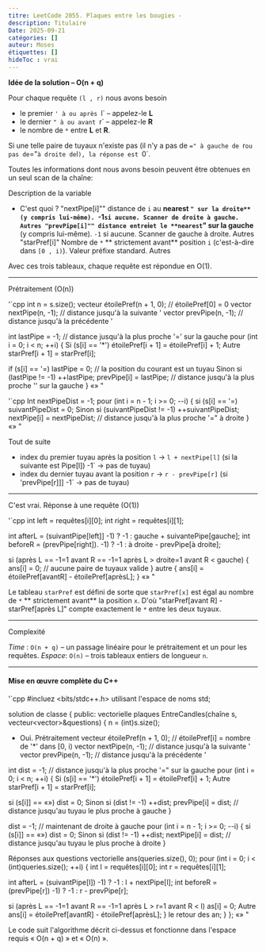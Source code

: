 ```yaml
---
titre: LeetCode 2055. Plaques entre les bougies -
description: Titulaire
Date: 2025-09-21
catégories: []
auteur: Moses
étiquettes: []
hideToc : vrai
---
```

**Idée de la solution – O(n + q)**

Pour chaque requête `(l , r)` nous avons besoin

* le premier `' à ou après `l` – appelez-le **L**
* le dernier `" à ou avant `r` – appelez-le **R**
* le nombre de `*` entre **L** et **R**.

Si une telle paire de tuyaux n'existe pas (il n'y a pas de `=" à gauche de `r` ou pas de `="` à droite de `l`), la réponse est `0`.

Toutes les informations dont nous avons besoin peuvent être obtenues en un seul scan de la chaîne:

Description de la variable
- C'est quoi ?
"nextPipe[i]"" distance de `i` au **nearest `" sur la droite** (y compris lui-même). `-1` si aucune. Scanner de droite à gauche. Autres
"prevPipe[i]"" distance entre `i` et le **nearest `" sur la gauche** (y compris lui-même). `-1` si aucune. Scanner de gauche à droite. Autres
"starPref[i]" Nombre de `*` ** strictement avant** position `i` (c'est-à-dire dans `[0 , i)`). Valeur préfixe standard. Autres

Avec ces trois tableaux, chaque requête est répondue en O(1).

---

Prétraitement (O(n))

'`cpp
int n = s.size();
vecteur<int> étoilePref(n + 1, 0); // étoilePref[0] = 0
vector<int> nextPipe(n, -1); // distance jusqu'à la suivante '
vector<int> prevPipe(n, -1); // distance jusqu'à la précédente '

int lastPipe = -1; // distance jusqu'à la plus proche '=' sur la gauche
pour (int i = 0; i < n; ++i) {
Si (s[i] == '*')
étoilePref[i + 1] = étoilePref[i] + 1;
Autre
starPref[i + 1] = starPref[i];

if (s[i] == '=) lastPipe = 0; // la position du courant est un tuyau
Sinon si (lastPipe != -1) ++lastPipe;
prevPipe[i] = lastPipe; // distance jusqu'à la plus proche '' sur la gauche
}
«» "

'`cpp
Int nextPipeDist = -1;
pour (int i = n - 1; i >= 0; --i) {
si (s[i] == '=) suivantPipeDist = 0;
Sinon si (suivantPipeDist != -1) ++suivantPipeDist;
nextPipe[i] = nextPipeDist; // distance jusqu'à la plus proche '=" à droite
}
«» "

Tout de suite

* index du premier tuyau après la position `l` → `l + nextPipe[l]` (si la suivante est Pipe[l]) -1` → pas de tuyau)
* index du dernier tuyau avant la position `r` → `r - prevPipe[r]` (si 'prevPipe[r]]] -1` → pas de tuyau)

---

C'est vrai. Réponse à une requête (O(1))

'`cpp
int left = requêtes[i][0];
int right = requêtes[i][1];

int afterL = (suivantPipe[left]] -1) ? -1 : gauche + suivantePipe[gauche];
int beforeR = (prevPipe[right]). -1) ? -1 : à droite - prevPipe[à droite];

si (après L == -1=1 avant R == -1=1 après L > droite=1 avant R < gauche) {
ans[i] = 0; // aucune paire de tuyaux valide
} autre {
ans[i] = étoilePref[avantR] - étoilePref[aprèsL];
}
«» "

Le tableau `starPref` est défini de sorte que `starPref[x]` est égal au nombre de `*` ** strictement avant** la position `x`.
D'où "starPref[avant R] - starPref[après L]" compte exactement le `*` entre les deux tuyaux.

---

Complexité

*Time* : `O(n + q)` – un passage linéaire pour le prétraitement et un pour les requêtes.
*Espace*: `O(n)` – trois tableaux entiers de longueur `n`.

---

#### Mise en œuvre complète du C++

'`cpp
#incluez <bits/stdc++.h>
utilisant l'espace de noms std;

solution de classe {
public:
vectorielle<int> plaques EntreCandles(chaîne s, vecteur<vector<int>>&questions) {
n = (int)s.size();

- Oui. Prétraitement
vecteur<int> étoilePref(n + 1, 0); // étoilePref[i] = nombre de '*' dans [0, i)
vector<int> nextPipe(n, -1); // distance jusqu'à la suivante '
vector<int> prevPipe(n, -1); // distance jusqu'à la précédente '

int dist = -1; // distance jusqu'à la plus proche '=" sur la gauche
pour (int i = 0; i < n; ++i) {
Si (s[i] == '*')
étoilePref[i + 1] = étoilePref[i] + 1;
Autre
starPref[i + 1] = starPref[i];

si (s[i]] == «») dist = 0;
Sinon si (dist != -1) ++dist;
prevPipe[i] = dist; // distance jusqu'au tuyau le plus proche à gauche
}

dist = -1; // maintenant de droite à gauche
pour (int i = n - 1; i >= 0; --i) {
si (s[i]] == «») dist = 0;
Sinon si (dist != -1) ++dist;
nextPipe[i] = dist; // distance jusqu'au tuyau le plus proche à droite
}

Réponses aux questions
vectorielle <int> ans(queries.size(), 0);
pour (int i = 0; i < (int)queries.size(); ++i) {
int l = requêtes[i][0];
int r = requêtes[i][1];

int afterL = (suivantPipe[l]) -1) ? -1 : l + nextPipe[l];
int beforeR = (prevPipe[r]) -1) ? -1 : r - prevPipe[r];

si (après L == -1=1 avant R == -1=1 après L > r=1 avant R < l)
as[i] = 0;
Autre
ans[i] = étoilePref[avantR] - étoilePref[aprèsL];
}
le retour des an;
}
};
«» "

Le code suit l'algorithme décrit ci-dessus et fonctionne dans l'espace requis « O(n + q) » et « O(n) ».